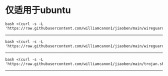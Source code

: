 # 仅适用于ubuntu

```
bash <(curl -s -L 'https://raw.githubusercontent.com/williamcanon1/jiaoben/main/wireguard_and_trojan.sh')
```

-------------------------------------------------------------------------------------------------------------

```
bash <(curl -s -L 'https://raw.githubusercontent.com/williamcanon1/jiaoben/main/wireguard.sh')
```

-------------------------------------------------------------------------------------------------------------

```
bash <(curl -s -L 'https://raw.githubusercontent.com/williamcanon1/jiaoben/main/trojan.sh')
```

-------------------------------------------------------------------------------------------------------------
